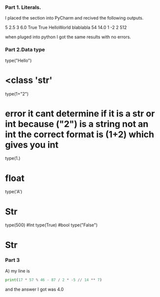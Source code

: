### Part 1. Literals. 
I placed the section into PyCharm and recived the following outputs. 

5
2.5
3
6.0
True
True
HelloWorld
blablabla
54
14.0
1
-2 2 512

when pluged into python I got the same results with no errors. 

### Part 2.Data type

type("Hello")
# <class 'str'
type(1+"2")
# error it cant determine if it is a str or int because ("2") is a string not an int the correct format is (1+2) which gives you int
type(1.)
# float 
type('A')
# Str
type(500)
#Int
type(True)
#bool
type("False")
# Str

### Part 3
A) my line is 
```python
print(17 * 57 % 46 - 87 / 2 * -5 // 14 ** 7)
```
and the answer I got was 4.0
